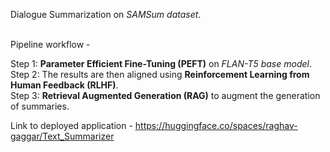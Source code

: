 Dialogue Summarization on *SAMSum dataset*. <br><br>


Pipeline workflow - 

Step 1: **Parameter Efficient Fine-Tuning (PEFT)** on *FLAN-T5 base model*. <br>
Step 2: The results are then aligned using **Reinforcement Learning from Human Feedback (RLHF)**. <br>
Step 3: **Retrieval Augmented Generation (RAG)** to augment the generation of summaries.


Link to deployed application - https://huggingface.co/spaces/raghav-gaggar/Text_Summarizer
